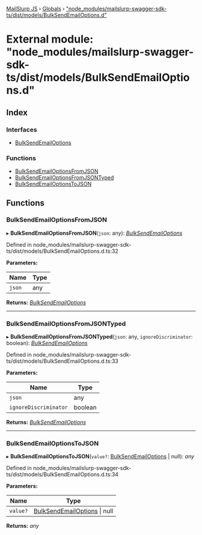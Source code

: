 [MailSlurp JS](../README.md) › [Globals](../globals.md) › ["node_modules/mailslurp-swagger-sdk-ts/dist/models/BulkSendEmailOptions.d"](_node_modules_mailslurp_swagger_sdk_ts_dist_models_bulksendemailoptions_d_.md)

# External module: "node_modules/mailslurp-swagger-sdk-ts/dist/models/BulkSendEmailOptions.d"

## Index

### Interfaces

* [BulkSendEmailOptions](../interfaces/_node_modules_mailslurp_swagger_sdk_ts_dist_models_bulksendemailoptions_d_.bulksendemailoptions.md)

### Functions

* [BulkSendEmailOptionsFromJSON](_node_modules_mailslurp_swagger_sdk_ts_dist_models_bulksendemailoptions_d_.md#bulksendemailoptionsfromjson)
* [BulkSendEmailOptionsFromJSONTyped](_node_modules_mailslurp_swagger_sdk_ts_dist_models_bulksendemailoptions_d_.md#bulksendemailoptionsfromjsontyped)
* [BulkSendEmailOptionsToJSON](_node_modules_mailslurp_swagger_sdk_ts_dist_models_bulksendemailoptions_d_.md#bulksendemailoptionstojson)

## Functions

###  BulkSendEmailOptionsFromJSON

▸ **BulkSendEmailOptionsFromJSON**(`json`: any): *[BulkSendEmailOptions](../interfaces/_node_modules_mailslurp_swagger_sdk_ts_dist_models_bulksendemailoptions_d_.bulksendemailoptions.md)*

Defined in node_modules/mailslurp-swagger-sdk-ts/dist/models/BulkSendEmailOptions.d.ts:32

**Parameters:**

Name | Type |
------ | ------ |
`json` | any |

**Returns:** *[BulkSendEmailOptions](../interfaces/_node_modules_mailslurp_swagger_sdk_ts_dist_models_bulksendemailoptions_d_.bulksendemailoptions.md)*

___

###  BulkSendEmailOptionsFromJSONTyped

▸ **BulkSendEmailOptionsFromJSONTyped**(`json`: any, `ignoreDiscriminator`: boolean): *[BulkSendEmailOptions](../interfaces/_node_modules_mailslurp_swagger_sdk_ts_dist_models_bulksendemailoptions_d_.bulksendemailoptions.md)*

Defined in node_modules/mailslurp-swagger-sdk-ts/dist/models/BulkSendEmailOptions.d.ts:33

**Parameters:**

Name | Type |
------ | ------ |
`json` | any |
`ignoreDiscriminator` | boolean |

**Returns:** *[BulkSendEmailOptions](../interfaces/_node_modules_mailslurp_swagger_sdk_ts_dist_models_bulksendemailoptions_d_.bulksendemailoptions.md)*

___

###  BulkSendEmailOptionsToJSON

▸ **BulkSendEmailOptionsToJSON**(`value?`: [BulkSendEmailOptions](../interfaces/_node_modules_mailslurp_swagger_sdk_ts_dist_models_bulksendemailoptions_d_.bulksendemailoptions.md) | null): *any*

Defined in node_modules/mailslurp-swagger-sdk-ts/dist/models/BulkSendEmailOptions.d.ts:34

**Parameters:**

Name | Type |
------ | ------ |
`value?` | [BulkSendEmailOptions](../interfaces/_node_modules_mailslurp_swagger_sdk_ts_dist_models_bulksendemailoptions_d_.bulksendemailoptions.md) &#124; null |

**Returns:** *any*
